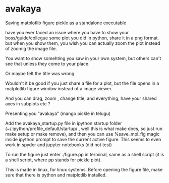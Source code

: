 # avakaya
Saving matplotlib figure pickle as a standalone executable

have you ever faced an issue where you have to show your boss/guide/collegue some plot you did in python, share it in a png format. but when you show them, you wish you can actually zoom the plot instead of zoomig the image file. 

You want to show somehting you saw in your own system, but others can't see that unless they come to your place.

Or maybe felt the title was wrong

Wouldn't it be good if you just share a file for a plot, but the file opens in a matplotlib figure window instead of a image viewer.

And you can drag, zoom , change title, and everything, have your shared axes in subplots etc ?

Presenting you "avakaya" (mango pickle in telugu)

Add the avakaya_startup.py file in ipython startup folder (~/.ipython/profile_default/startup/ , well this is what make does, so just run make setup or make remove), and then you can use %save_mpl_fig magic inside ipython prompt to save the current active figure. This seems to even work in spyder and jupyter notebooks (did not test)

To run the figure just enter ./figure.pp in terminal, same as a shell script (it is a shell script, where pp stands for pickle plot). 

This is made in linux, for linux systems. Before opening the figure file, make sure that there is python and matplotlib installed.
